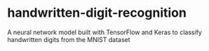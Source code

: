 # handwritten-digit-recognition

A neural network model built with TensorFlow and Keras to classify handwritten digits from the MNIST dataset
